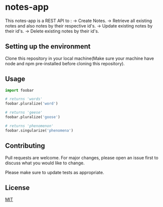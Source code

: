 # notes-app

This notes-app is a REST API to :
     -> Create Notes.
     -> Retrieve all existing notes and also notes by  their respective id's.
     -> Update existing notes by their id's.
     -> Delete existing notes by their id's.

## Setting up the environment

Clone this repository in your local machine(Make sure your machine have node and npm pre-installed before cloning this repository).

## Usage

```python
import foobar

# returns 'words'
foobar.pluralize('word')

# returns 'geese'
foobar.pluralize('goose')

# returns 'phenomenon'
foobar.singularize('phenomena')
```

## Contributing

Pull requests are welcome. For major changes, please open an issue first
to discuss what you would like to change.

Please make sure to update tests as appropriate.

## License

[MIT](https://choosealicense.com/licenses/mit/)
